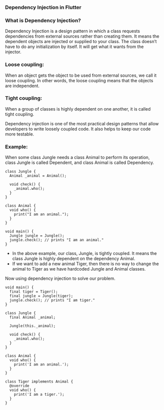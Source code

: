 ### Dependency Injection in Flutter

### What is Dependency Injection?

Dependency Injection is a design pattern in which a class requests dependencies from external sources rather than creating them. It means the dependent objects are injected or supplied to your class. The class doesn’t have to do any initialization by itself. It will get what it wants from the injector.

### Loose coupling: 
When an object gets the object to be used from external sources, we call it loose coupling. In other words, the loose coupling means that the objects are independent.

### Tight coupling: 
When a group of classes is highly dependent on one another, it is called tight coupling.

Dependency injection is one of the most practical design patterns that allow developers to write loosely coupled code. It also helps to keep our code more testable.

### Example:

When some class Jungle needs a class Animal to perform its operation, class Jungle is called Dependent, and class Animal is called Dependency.

```
class Jungle {
  Animal _animal = Animal();

  void check() {
    _animal.who();
  }
}

class Animal {
  void who() {
    print("I am an animal.");
  }
}

void main() {
  Jungle jungle = Jungle();
  jungle.check(); // prints "I am an animal."
}
```

- In the above example, our class, Jungle, is tightly coupled. It means the class Jungle is highly dependent on the dependency Animal.
- If we want to add a new animal Tiger, then there is no way to change the animal to Tiger as we have hardcoded Jungle and Animal classes.

Now using dependency injection to solve our problem.

```
void main() {
  final tiger = Tiger();
  final jungle = Jungle(tiger);
  jungle.check(); // prints "I am tiger."
}

class Jungle {
  final Animal _animal;

  Jungle(this._animal);

  void check() {
    _animal.who();
  }
}

class Animal {
  void who() {
    print('I am an animal.');
  }
}

class Tiger implements Animal {
  @override
  void who() {
    print('I am a tiger.');
  }
}
```
